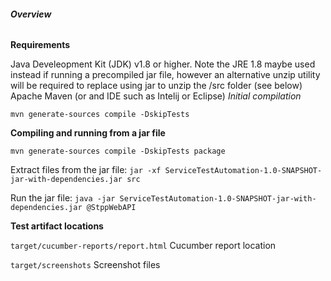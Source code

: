 ###### **Overview**

**Requirements**

Java Develeopment Kit (JDK) v1.8 or higher.  Note the JRE 1.8 maybe used instead if running a precompiled jar file, 
however an alternative unzip utility will be required to replace using jar to unzip the /src folder (see below) 
Apache Maven (or and IDE such as Intelij or Eclipse) 
_Initial compilation_

`mvn generate-sources compile -DskipTests`

**Compiling and running from a jar file**

`mvn generate-sources compile -DskipTests package`

 Extract files from the jar file: `jar -xf ServiceTestAutomation-1.0-SNAPSHOT-jar-with-dependencies.jar src`
 
 Run the jar file:  `java -jar ServiceTestAutomation-1.0-SNAPSHOT-jar-with-dependencies.jar @StppWebAPI`


**Test artifact locations**

`target/cucumber-reports/report.html`     Cucumber report location

`target/screenshots`    Screenshot files


